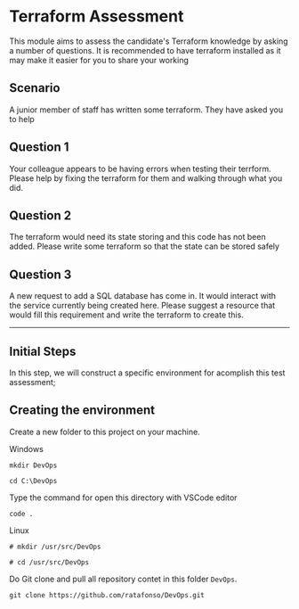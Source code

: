 # Terraform Assessment

This module aims to assess the candidate's Terraform knowledge by asking a number of questions. It is recommended to have terraform installed as it may make it easier for you to share your working

## Scenario

A junior member of staff has written some terraform. They have asked you to help

## Question 1

Your colleague appears to be having errors when testing their terrform. Please help by fixing the terraform for them and walking through what you did.

## Question 2

The terraform would need its state storing and this code has not been added. Please write some terraform so that the state can be stored safely

## Question 3

A new request to add a SQL database has come in. It would interact with the service currently being created here. Please suggest a resource that would fill this requirement and write the terraform to create this.

--------------------------------------------------------------------------------------------------------------------

## Initial Steps

In this step, we will construct a specific environment for acomplish this test assessment;

## Creating the environment

Create a new folder to this project on your machine.

Windows

```mkdir DevOps```

```cd C:\DevOps```

Type the command for open this directory with VSCode editor

```code .```

Linux

```# mkdir /usr/src/DevOps```

```# cd /usr/src/DevOps```

Do Git clone and pull all repository contet in this folder ```DevOps```.

```git clone https://github.com/ratafonso/DevOps.git```